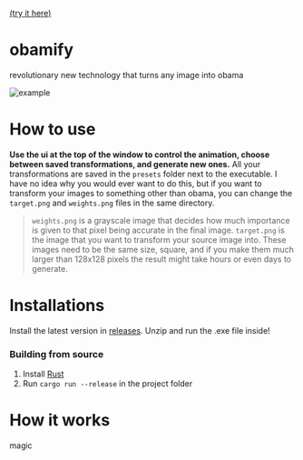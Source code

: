 [(try it here)](https://obamify.com/)
# obamify
revolutionary new technology that turns any image into obama

![example](example.gif)

# How to use

**Use the ui at the top of the window to control the animation, choose between saved transformations, and generate new ones.** All your transformations are saved in the `presets` folder next to the executable. I have no idea why you would ever want to do this, but if you want to transform your images to something other than obama, you can change the `target.png` and `weights.png` files in the same directory.

> `weights.png` is a grayscale image that decides how much importance is given to that pixel being accurate in the final image.
> `target.png` is the image that you want to transform your source image into.
> These images need to be the same size, square, and if you make them much larger than 128x128 pixels the result might take hours or even days to generate.

# Installations

Install the latest version in [releases](https://github.com/Spu7Nix/obamify/releases). Unzip and run the .exe file inside!

### Building from source

1. Install [Rust](https://www.rust-lang.org/tools/install)
2. Run `cargo run --release` in the project folder

# How it works

magic

